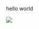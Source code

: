 <html>
 <head>
  <Test>
  </Test>
 </head>
 <body>
  <p>hello world </p>
  <img src="IMG_3539.png"/>
 </body>
 </html>
 
